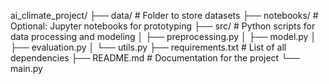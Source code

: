 ai_climate_project/
├── data/               # Folder to store datasets
├── notebooks/          # Optional: Jupyter notebooks for prototyping
├── src/                # Python scripts for data processing and modeling
│   ├── preprocessing.py
│   ├── model.py
│   ├── evaluation.py
│   └── utils.py
├── requirements.txt    # List of all dependencies
├── README.md           # Documentation for the project
└── main.py 